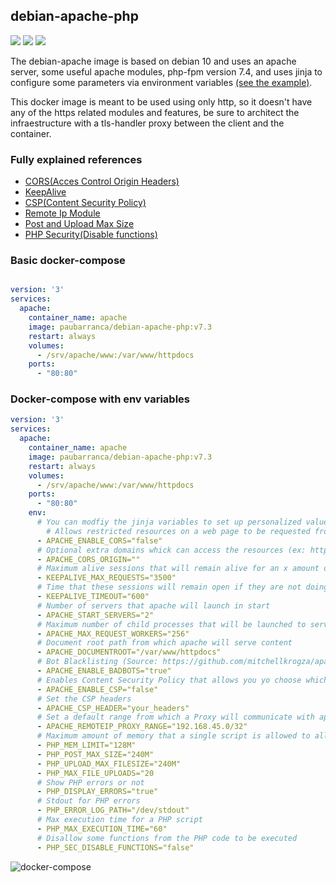 debian-apache-php
-------------
![](https://img.shields.io/docker/cloud/automated/paubarranca/debian-apache-php) ![](https://img.shields.io/docker/pulls/paubarranca/debian-apache-php) ![](https://img.shields.io/docker/cloud/build/paubarranca/debian-apache-php)

The debian-apache image is based on debian 10 and uses an apache server, some useful apache modules, php-fpm version 7.4, and uses jinja to configure some parameters via environment variables [(see the example)](#docker-compose-with-env-variables).

This docker image is meant to be used using only http, so it doesn't have any of the https related modules and features, be sure to architect the infraestructure with a tls-handler proxy between the client and the container.

### Fully explained references

* [CORS(Acces Control Origin Headers)](https://developer.mozilla.org/es/docs/Web/HTTP/Access_control_CORS)
* [KeepAlive](https://www.svennd.be/keepalive-on-or-off-apache-tuning/)
* [CSP(Content Security Policy)](https://developer.mozilla.org/en-US/docs/Web/HTTP/CSP)
* [Remote Ip Module](https://www.ibm.com/support/knowledgecenter/en/ssw_ibm_i_72/rzaie/rzaiemod_remoteip.htm)
* [Post and Upload Max Size](https://stackoverflow.com/questions/23686505/php-post-max-size-vs-upload-max-filesize-what-is-the-difference)
* [PHP Security(Disable functions)](https://www.cyberciti.biz/faq/linux-unix-apache-lighttpd-phpini-disable-functions/)

### Basic docker-compose

```yaml

version: '3'
services:
  apache:
    container_name: apache
    image: paubarranca/debian-apache-php:v7.3
    restart: always
    volumes:
      - /srv/apache/www:/var/www/httpdocs
    ports:
      - "80:80"
```

### Docker-compose with env variables

```yaml
version: '3'
services:
  apache:
    container_name: apache
    image: paubarranca/debian-apache-php:v7.3
    restart: always
    volumes:
      - /srv/apache/www:/var/www/httpdocs
    ports:
      - "80:80"
    env:
      # You can modfiy the jinja variables to set up personalized values in here, boolean variables use (true|false)- THE CONFIG WILL NOT WORK WITH THESECOMMENTS
        # Allows restricted resources on a web page to be requested from another domain outside the domain from which the resource originated
      - APACHE_ENABLE_CORS="false"
      # Optional extra domains whick can access the resources (ex: https://yourexample.com)
      - APACHE_CORS_ORIGIN=""
      # Maximum alive sessions that will remain alive for an x amount of time
      - KEEPALIVE_MAX_REQUESTS="3500"
      # Time that these sessions will remain open if they are not doing requests
      - KEEPALIVE_TIMEOUT="600"
      # Number of servers that apache will launch in start
      - APACHE_START_SERVERS="2"
      # Maximum number of child processes that will be launched to serve requests 
      - APACHE_MAX_REQUEST_WORKERS="256"
      # Document root path from which apache will serve content
      - APACHE_DOCUMENTROOT="/var/www/httpdocs"
      # Bot Blacklisting (Source: https://github.com/mitchellkrogza/apache-ultimate-bad-bot-blocker/)
      - APACHE_ENABLE_BADBOTS="true"
      # Enables Content Security Policy that allows you yo choose which dynamics rsources are allowed to load
      - APACHE_ENABLE_CSP="false"
      # Set the CSP headers
      - APACHE_CSP_HEADER="your_headers"
      # Set a default range from which a Proxy will communicate with apache
      - APACHE_REMOTEIP_PROXY_RANGE="192.168.45.0/32"
      # Maximum amount of memory that a single script is allowed to allocate
      - PHP_MEM_LIMIT="128M"
      - PHP_POST_MAX_SIZE="240M"
      - PHP_UPLOAD_MAX_FILESIZE="240M"
      - PHP_MAX_FILE_UPLOADS="20
      # Show PHP errors or not
      - PHP_DISPLAY_ERRORS="true"
      # Stdout for PHP errors
      - PHP_ERROR_LOG_PATH="/dev/stdout"
      # Max execution time for a PHP script
      - PHP_MAX_EXECUTION_TIME="60"
      # Disallow some functions from the PHP code to be executed
      - PHP_SEC_DISABLE_FUNCTIONS="false"
```


![docker-compose](https://user-images.githubusercontent.com/49031072/64709154-14d2b380-d4b6-11e9-8613-ee343a9e4cce.png)